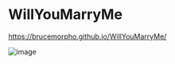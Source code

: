 # WillYouMarryMe

https://brucemorpho.github.io/WillYouMarryMe/

![image](https://github.com/BruceMorpho/WillYouMarryMe/assets/130820625/b72baadc-8e95-459c-b6f8-589cfdcd68f2)


